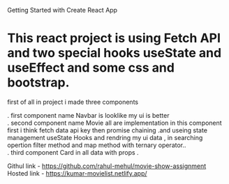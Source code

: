 Getting Started with Create React App
<h1>
This react project is using Fetch API and two special hooks useState and useEffect
and some css and bootstrap.</h1>

first of all in project i made three components 
  
   . first component name Navbar is looklike my ui is better <br/>
   . second component name Movie all are implementation in this component 
     first i think fetch data api key then promise chaining .and useing  state management 
     useState Hooks and rendring my ui data , in searching opertion filter method and map method  with ternary operator.. <br/>
   . third component Card in all data with props .

Githul link - https://github.com/rahul-mehul/movie-show-assignment<br/>
Hosted link - https://kumar-movielist.netlify.app/



<!-- # Getting Started with Create React App

This project was bootstrapped with [Create React App](https://github.com/facebook/create-react-app).

## Available Scripts

In the project directory, you can run:

### `npm start`

Runs the app in the development mode.\
Open [http://localhost:3000](http://localhost:3000) to view it in your browser.

The page will reload when you make changes.\
You may also see any lint errors in the console.

### `npm test`

Launches the test runner in the interactive watch mode.\
See the section about [running tests](https://facebook.github.io/create-react-app/docs/running-tests) for more information.

### `npm run build`

Builds the app for production to the `build` folder.\
It correctly bundles React in production mode and optimizes the build for the best performance.

The build is minified and the filenames include the hashes.\
Your app is ready to be deployed!

See the section about [deployment](https://facebook.github.io/create-react-app/docs/deployment) for more information.

### `npm run eject`

**Note: this is a one-way operation. Once you `eject`, you can't go back!**

If you aren't satisfied with the build tool and configuration choices, you can `eject` at any time. This command will remove the single build dependency from your project.

Instead, it will copy all the configuration files and the transitive dependencies (webpack, Babel, ESLint, etc) right into your project so you have full control over them. All of the commands except `eject` will still work, but they will point to the copied scripts so you can tweak them. At this point you're on your own.

You don't have to ever use `eject`. The curated feature set is suitable for small and middle deployments, and you shouldn't feel obligated to use this feature. However we understand that this tool wouldn't be useful if you couldn't customize it when you are ready for it.

## Learn More

You can learn more in the [Create React App documentation](https://facebook.github.io/create-react-app/docs/getting-started).

To learn React, check out the [React documentation](https://reactjs.org/).

### Code Splitting

This section has moved here: [https://facebook.github.io/create-react-app/docs/code-splitting](https://facebook.github.io/create-react-app/docs/code-splitting)

### Analyzing the Bundle Size

This section has moved here: [https://facebook.github.io/create-react-app/docs/analyzing-the-bundle-size](https://facebook.github.io/create-react-app/docs/analyzing-the-bundle-size)

### Making a Progressive Web App

This section has moved here: [https://facebook.github.io/create-react-app/docs/making-a-progressive-web-app](https://facebook.github.io/create-react-app/docs/making-a-progressive-web-app)

### Advanced Configuration

This section has moved here: [https://facebook.github.io/create-react-app/docs/advanced-configuration](https://facebook.github.io/create-react-app/docs/advanced-configuration)

### Deployment

This section has moved here: [https://facebook.github.io/create-react-app/docs/deployment](https://facebook.github.io/create-react-app/docs/deployment)

### `npm run build` fails to minify

This section has moved here: [https://facebook.github.io/create-react-app/docs/troubleshooting#npm-run-build-fails-to-minify](https://facebook.github.io/create-react-app/docs/troubleshooting#npm-run-build-fails-to-minify)



 
Introduction:
This document outlines the assignment for the front-end developer position at SD1. The purpose of this
assignment is to assess the candidate's technical skills, coding ability, and attention to detail.
Assignment Task:
The task is to build a single-page web application that displays a list of movies only. The application
should meet the following requirements:
Refer to the documentation of : http://www.omdbapi.com
1. Use React as the front-end framework
2. Use an API to fetch the movie data
3. Display the movie title, release year, poster image, and ratings
4. Allow the user to search for a movie by its title
5. Sort the movie list by release year (ascending and descending)
6. Allow the user to view details of a movie by clicking on its title
7. The details page should display the following :
a. Movie Title
b. Release Year
c. Poster Image
d. Brief Synopsis

Submission Guidelines:
1. The candidate should create a Github repository to host the code.
2. Deploy the code on Github pages or netlify or anything which you are comfortable with.
3. The candidate should write clean, well-documented code.
4. The candidate should use a CSS framework such as Material UI
5. The candidate should provide a readme file that explains how to run the application and any
additional instructions.
Evaluation Criteria :
The candidate's submission will be evaluated based on the following criteria:
1. Code quality and maintainability
2. Design aesthetics
3. Mobile responsiveness
4. Scalability
5. Correct implementation of the requirements
6. User experience and attention to detail
7. Proper use of Git and Github -->
